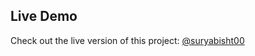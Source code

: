 ## Live Demo
Check out the live version of this project: [@suryabisht00](http://suryabisht.me/about_myself/)
